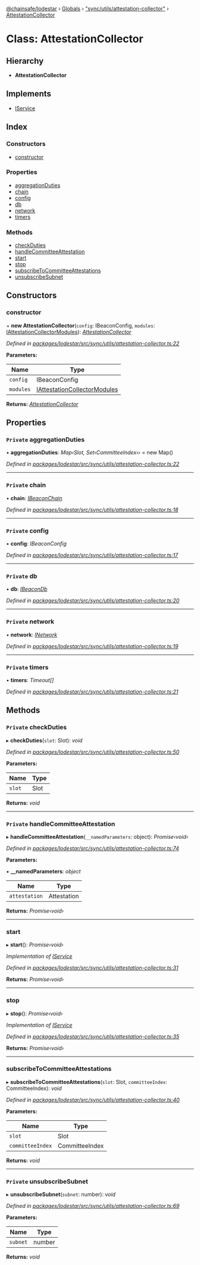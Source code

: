 [@chainsafe/lodestar](../README.md) › [Globals](../globals.md) › ["sync/utils/attestation-collector"](../modules/_sync_utils_attestation_collector_.md) › [AttestationCollector](_sync_utils_attestation_collector_.attestationcollector.md)

# Class: AttestationCollector

## Hierarchy

* **AttestationCollector**

## Implements

* [IService](../interfaces/_node_nodejs_.iservice.md)

## Index

### Constructors

* [constructor](_sync_utils_attestation_collector_.attestationcollector.md#constructor)

### Properties

* [aggregationDuties](_sync_utils_attestation_collector_.attestationcollector.md#private-aggregationduties)
* [chain](_sync_utils_attestation_collector_.attestationcollector.md#private-chain)
* [config](_sync_utils_attestation_collector_.attestationcollector.md#private-config)
* [db](_sync_utils_attestation_collector_.attestationcollector.md#private-db)
* [network](_sync_utils_attestation_collector_.attestationcollector.md#private-network)
* [timers](_sync_utils_attestation_collector_.attestationcollector.md#private-timers)

### Methods

* [checkDuties](_sync_utils_attestation_collector_.attestationcollector.md#private-checkduties)
* [handleCommitteeAttestation](_sync_utils_attestation_collector_.attestationcollector.md#private-handlecommitteeattestation)
* [start](_sync_utils_attestation_collector_.attestationcollector.md#start)
* [stop](_sync_utils_attestation_collector_.attestationcollector.md#stop)
* [subscribeToCommitteeAttestations](_sync_utils_attestation_collector_.attestationcollector.md#subscribetocommitteeattestations)
* [unsubscribeSubnet](_sync_utils_attestation_collector_.attestationcollector.md#private-unsubscribesubnet)

## Constructors

###  constructor

\+ **new AttestationCollector**(`config`: IBeaconConfig, `modules`: [IAttestationCollectorModules](../interfaces/_sync_utils_attestation_collector_.iattestationcollectormodules.md)): *[AttestationCollector](_sync_utils_attestation_collector_.attestationcollector.md)*

*Defined in [packages/lodestar/src/sync/utils/attestation-collector.ts:22](https://github.com/ChainSafe/lodestar/blob/b8a1302c0/packages/lodestar/src/sync/utils/attestation-collector.ts#L22)*

**Parameters:**

Name | Type |
------ | ------ |
`config` | IBeaconConfig |
`modules` | [IAttestationCollectorModules](../interfaces/_sync_utils_attestation_collector_.iattestationcollectormodules.md) |

**Returns:** *[AttestationCollector](_sync_utils_attestation_collector_.attestationcollector.md)*

## Properties

### `Private` aggregationDuties

• **aggregationDuties**: *Map‹Slot, Set‹CommitteeIndex››* = new Map()

*Defined in [packages/lodestar/src/sync/utils/attestation-collector.ts:22](https://github.com/ChainSafe/lodestar/blob/b8a1302c0/packages/lodestar/src/sync/utils/attestation-collector.ts#L22)*

___

### `Private` chain

• **chain**: *[IBeaconChain](../interfaces/_chain_interface_.ibeaconchain.md)*

*Defined in [packages/lodestar/src/sync/utils/attestation-collector.ts:18](https://github.com/ChainSafe/lodestar/blob/b8a1302c0/packages/lodestar/src/sync/utils/attestation-collector.ts#L18)*

___

### `Private` config

• **config**: *IBeaconConfig*

*Defined in [packages/lodestar/src/sync/utils/attestation-collector.ts:17](https://github.com/ChainSafe/lodestar/blob/b8a1302c0/packages/lodestar/src/sync/utils/attestation-collector.ts#L17)*

___

### `Private` db

• **db**: *[IBeaconDb](../interfaces/_db_api_beacon_interface_.ibeacondb.md)*

*Defined in [packages/lodestar/src/sync/utils/attestation-collector.ts:20](https://github.com/ChainSafe/lodestar/blob/b8a1302c0/packages/lodestar/src/sync/utils/attestation-collector.ts#L20)*

___

### `Private` network

• **network**: *[INetwork](../interfaces/_network_interface_.inetwork.md)*

*Defined in [packages/lodestar/src/sync/utils/attestation-collector.ts:19](https://github.com/ChainSafe/lodestar/blob/b8a1302c0/packages/lodestar/src/sync/utils/attestation-collector.ts#L19)*

___

### `Private` timers

• **timers**: *Timeout[]*

*Defined in [packages/lodestar/src/sync/utils/attestation-collector.ts:21](https://github.com/ChainSafe/lodestar/blob/b8a1302c0/packages/lodestar/src/sync/utils/attestation-collector.ts#L21)*

## Methods

### `Private` checkDuties

▸ **checkDuties**(`slot`: Slot): *void*

*Defined in [packages/lodestar/src/sync/utils/attestation-collector.ts:50](https://github.com/ChainSafe/lodestar/blob/b8a1302c0/packages/lodestar/src/sync/utils/attestation-collector.ts#L50)*

**Parameters:**

Name | Type |
------ | ------ |
`slot` | Slot |

**Returns:** *void*

___

### `Private` handleCommitteeAttestation

▸ **handleCommitteeAttestation**(`__namedParameters`: object): *Promise‹void›*

*Defined in [packages/lodestar/src/sync/utils/attestation-collector.ts:74](https://github.com/ChainSafe/lodestar/blob/b8a1302c0/packages/lodestar/src/sync/utils/attestation-collector.ts#L74)*

**Parameters:**

▪ **__namedParameters**: *object*

Name | Type |
------ | ------ |
`attestation` | Attestation |

**Returns:** *Promise‹void›*

___

###  start

▸ **start**(): *Promise‹void›*

*Implementation of [IService](../interfaces/_node_nodejs_.iservice.md)*

*Defined in [packages/lodestar/src/sync/utils/attestation-collector.ts:31](https://github.com/ChainSafe/lodestar/blob/b8a1302c0/packages/lodestar/src/sync/utils/attestation-collector.ts#L31)*

**Returns:** *Promise‹void›*

___

###  stop

▸ **stop**(): *Promise‹void›*

*Implementation of [IService](../interfaces/_node_nodejs_.iservice.md)*

*Defined in [packages/lodestar/src/sync/utils/attestation-collector.ts:35](https://github.com/ChainSafe/lodestar/blob/b8a1302c0/packages/lodestar/src/sync/utils/attestation-collector.ts#L35)*

**Returns:** *Promise‹void›*

___

###  subscribeToCommitteeAttestations

▸ **subscribeToCommitteeAttestations**(`slot`: Slot, `committeeIndex`: CommitteeIndex): *void*

*Defined in [packages/lodestar/src/sync/utils/attestation-collector.ts:40](https://github.com/ChainSafe/lodestar/blob/b8a1302c0/packages/lodestar/src/sync/utils/attestation-collector.ts#L40)*

**Parameters:**

Name | Type |
------ | ------ |
`slot` | Slot |
`committeeIndex` | CommitteeIndex |

**Returns:** *void*

___

### `Private` unsubscribeSubnet

▸ **unsubscribeSubnet**(`subnet`: number): *void*

*Defined in [packages/lodestar/src/sync/utils/attestation-collector.ts:69](https://github.com/ChainSafe/lodestar/blob/b8a1302c0/packages/lodestar/src/sync/utils/attestation-collector.ts#L69)*

**Parameters:**

Name | Type |
------ | ------ |
`subnet` | number |

**Returns:** *void*
